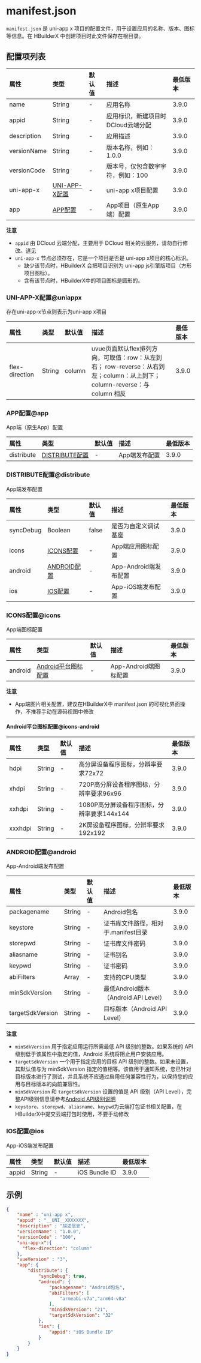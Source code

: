 # manifest.json  
`manifest.json` 是 uni-app x 项目的配置文件，用于设置应用的名称、版本、图标等信息。在 HBuilderX 中创建项目时此文件保存在根目录。

## 配置项列表  
|属性		|类型					|默认值			|描述								|最低版本			|
|:-			|:-						|:-				|:-									|:-					|
|name		|String					|-				|应用名称							|3.9.0				|
|appid		|String					|-				|应用标识，新建项目时DCloud云端分配	|3.9.0				|
|description|String					|-				|应用描述							|3.9.0				|
|versionName|String					|-				|版本名称，例如：1.0.0				|3.9.0				|
|versionCode|String					|-				|版本号，仅包含数字字符，例如：100		|3.9.0				|
|uni-app-x	|[UNI-APP-X配置](#uniappx)	|- 			|uni-app x项目配置					|3.9.0				|
|app		|[APP配置](#app)		|- 					|App项目（原生App端）配置				|3.9.0				|

**注意**  
- `appid` 由 DCloud 云端分配，主要用于 DCloud 相关的云服务，请勿自行修改。[详见](https://ask.dcloud.net.cn/article/35907)
- `uni-app-x` 节点必须存在，它是一个项目是否是 uni-app x项目的核心标识。
	* 缺少该节点时，HBuilderX 会把项目识别为 uni-app js引擎版项目（方形项目图标）。
	* 含有该节点时，HBuilderX中的项目图标是圆形的。


### UNI-APP-X配置@uniappx  
存在uni-app-x节点则表示为uni-app x项目  

|属性			|类型					|默认值			|描述								|最低版本			|
|:-				|:-						|:-				|:-									|:-					|
|flex-direction	|String					|column			|uvue页面默认flex排列方向，可取值：row：从左到右； row-reverse：从右到左；column：从上到下；column-reverse：与 column 相反|3.9.0				|


### APP配置@app  
App端（原生App）配置  

|属性			|类型					|默认值			|描述								|最低版本			|
|:-				|:-						|:-				|:-									|:-					|
|distribute		|[DISTRIBUTE配置](#distribute)	|-		|App端发布配置						|3.9.0				|


### DISTRIBUTE配置@distribute  
App端发布配置  

|属性			|类型					|默认值			|描述								|最低版本			|
|:-				|:-						|:-				|:-									|:-					|
|syncDebug		|Boolean				|false			|是否为自定义调试基座				|3.9.0				|
|icons			|[ICONS配置](#icons)	|-				|App端应用图标配置					|3.9.0				|
|android		|[ANDROID配置](#android)|-				|App-Android端发布配置				|3.9.0				|
|ios			|[IOS配置](#ios)		|-				|App-iOS端发布配置					|3.9.0				|


### ICONS配置@icons  
App端图标配置  

|属性			|类型					|默认值			|描述								|最低版本			|
|:-				|:-						|:-				|:-									|:-					|
|android		|[Android平台图标配置](#icons-android)|-	|App-Android端图标配置				|3.9.0				|

**注意**  
- App端图片相关配置，建议在HBuilderX中 manifest.json 的可视化界面操作，不推荐手动在源码视图中修改  

#### Android平台图标配置@icons-android  

|属性			|类型					|默认值			|描述								|最低版本			|
|:-				|:-						|:-				|:-									|:-					|
|hdpi			|String					|-				|高分屏设备程序图标，分辨率要求72x72	|3.9.0				|
|xhdpi			|String					|-				|720P高分屏设备程序图标，分辨率要求96x96	|3.9.0			|
|xxhdpi			|String					|-				|1080P高分屏设备程序图标，分辨率要求144x144	|3.9.0		|
|xxxhdpi		|String					|-				|2K屏设备程序图标，分辨率要求192x192	|3.9.0				|

### ANDROID配置@android  
App-Android端发布配置  

|属性			|类型					|默认值			|描述								|最低版本			|
|:-				|:-						|:-				|:-									|:-					|
|packagename	|String					|-				|Android包名						|3.9.0				|
|keystore		|String					|-				|证书库文件路径，相对于.manifest目录	|3.9.0				|
|storepwd		|String					|-				|证书库文件密码						|3.9.0				|
|aliasname		|String					|-				|证书别名							|3.9.0				|
|keypwd			|String					|-				|证书密码							|3.9.0				|
|abiFilters		|Array<String>			|-				|支持的CPU类型						|3.9.0				|
|minSdkVersion	|String					|-				|最低Android版本（Android API Level）|3.9.0				|
|targetSdkVersion	|String				|-				|目标版本（Android API Level）		|3.9.0				|

**注意**  
- `minSdkVersion` 用于指定应用运行所需最低 API 级别的整数。如果系统的 API 级别低于该属性中指定的值，Android 系统将阻止用户安装应用。  
- `targetSdkVersion` 一个用于指定应用的目标 API 级别的整数。如果未设置，其默认值与为 minSdkVersion 指定的值相等。该值用于通知系统，您已针对目标版本进行了测试，并且系统不应通过启用任何兼容性行为，以保持您的应用与目标版本的向前兼容性。  
- `minSdkVersion` 和 `targetSdkVersion` 设置的值是 API 级别（API Level），完整API级别信息请参考[Android API级别说明](https://developer.android.com/guide/topics/manifest/uses-sdk-element?hl=zh-cn#ApiLevels)  
- `keystore`、`storepwd`、`aliasname`、`keypwd`为云端打包证书相关配置，在HBuilderX中提交云端打包时使用，不要手动修改  


### IOS配置@ios  
App-iOS端发布配置  

|属性			|类型					|默认值			|描述								|最低版本			|
|:-				|:-						|:-				|:-									|:-					|
|appid			|String					|-				|iOS Bundle ID						|3.9.0				|


## 示例  
```json
{
    "name" : "uni-app x",
    "appid" : "__UNI__XXXXXXX",
    "description" : "描述信息",
    "versionName" : "1.0.0",
    "versionCode" : "100",
    "uni-app-x":{
      "flex-direction": "column"  
    },
    "vueVersion" : "3",
	"app": {
		"distribute": {
			"syncDebug": true,
			"android": {
				"packagename": "Android包名",
				"abiFilters": [
					"armeabi-v7a","arm64-v8a"
				],
				"minSdkVersion": "21",
				"targetSdkVersion": "32"
			},
			"ios": {
				"appid": "iOS Bundle ID"
			}
		}
	}
}
```


